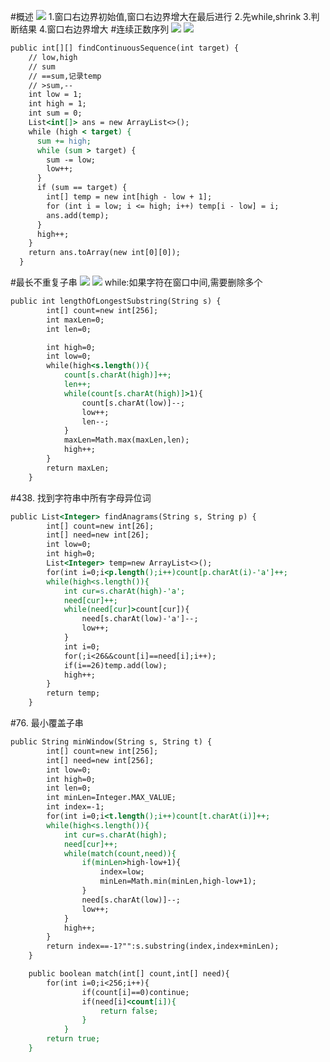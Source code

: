 #概述
![](.z_02_算法_类别_滑动窗口_images/323302e9.png)
1.窗口右边界初始值,窗口右边界增大在最后进行
2.先while,shrink
3.判断结果
4.窗口右边界增大
#连续正数序列
![](.z_02_算法_类别_滑动窗口_images/4e1a343a.png)
![](.z_02_算法_类别_滑动窗口_images/8c1d5b31.png)
[](https://leetcode-cn.com/problems/he-wei-sde-lian-xu-zheng-shu-xu-lie-lcof/)
```asp
public int[][] findContinuousSequence(int target) {
    // low,high
    // sum
    // ==sum,记录temp
    // >sum,--
    int low = 1;
    int high = 1;
    int sum = 0;
    List<int[]> ans = new ArrayList<>();
    while (high < target) {
      sum += high;
      while (sum > target) {
        sum -= low;
        low++;
      }
      if (sum == target) {
        int[] temp = new int[high - low + 1];
        for (int i = low; i <= high; i++) temp[i - low] = i;
        ans.add(temp);
      }
      high++;
    }
    return ans.toArray(new int[0][0]);
  }
```
#最长不重复子串
![](.z_02_算法_类别_滑动窗口_images/11204cbd.png)
![](.z_02_算法_类别_滑动窗口_images/2a3c5dca.png)
while:如果字符在窗口中间,需要删除多个
[](https://leetcode-cn.com/problems/zui-chang-bu-han-zhong-fu-zi-fu-de-zi-zi-fu-chuan-lcof/)
```asp
public int lengthOfLongestSubstring(String s) {
        int[] count=new int[256];
        int maxLen=0;
        int len=0;

        int high=0;
        int low=0;
        while(high<s.length()){
            count[s.charAt(high)]++;
            len++;
            while(count[s.charAt(high)]>1){
                count[s.charAt(low)]--;
                low++;
                len--;
            }
            maxLen=Math.max(maxLen,len);
            high++;
        } 
        return maxLen;
    }
```
#438. 找到字符串中所有字母异位词
[](https://leetcode-cn.com/problems/find-all-anagrams-in-a-string/)
```asp
public List<Integer> findAnagrams(String s, String p) {
        int[] count=new int[26];
        int[] need=new int[26];
        int low=0;
        int high=0;
        List<Integer> temp=new ArrayList<>();
        for(int i=0;i<p.length();i++)count[p.charAt(i)-'a']++;
        while(high<s.length()){
            int cur=s.charAt(high)-'a';
            need[cur]++;
            while(need[cur]>count[cur]){
                need[s.charAt(low)-'a']--;
                low++;
            }
            int i=0;
            for(;i<26&&count[i]==need[i];i++);
            if(i==26)temp.add(low);
            high++;
        }
        return temp;
    }
```
#76. 最小覆盖子串
[](https://leetcode-cn.com/problems/minimum-window-substring/)
```asp
public String minWindow(String s, String t) {
        int[] count=new int[256];
        int[] need=new int[256];
        int low=0;
        int high=0;
        int len=0;
        int minLen=Integer.MAX_VALUE;
        int index=-1;
        for(int i=0;i<t.length();i++)count[t.charAt(i)]++;
        while(high<s.length()){
            int cur=s.charAt(high);
            need[cur]++;
            while(match(count,need)){
                if(minLen>high-low+1){
                    index=low;
                    minLen=Math.min(minLen,high-low+1);
                }
                need[s.charAt(low)]--;
                low++;
            }
            high++;
        }
        return index==-1?"":s.substring(index,index+minLen);
    }

    public boolean match(int[] count,int[] need){
        for(int i=0;i<256;i++){
                if(count[i]==0)continue;
                if(need[i]<count[i]){
                    return false;
                }
            }
        return true;
    }
```
